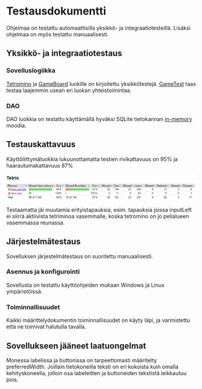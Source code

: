 # Testausdokumentti

Ohjelmaa on testattu automaattisilla yksikkö- ja integraatiotesteillä. Lisäksi ohjelmaa on myös testattu manuaalisesti.

## Yksikkö- ja integraatiotestaus

### Sovelluslogiikka
[Tetromino](https://github.com/FINDarkside/ot-harjoitustyo/blob/master/Tetris/src/test/java/tetris/domain/TetrominoTest.java) 
ja [GameBoard](https://github.com/FINDarkside/ot-harjoitustyo/blob/master/Tetris/src/test/java/tetris/domain/GameBoardTest.java) 
luokille on kirjoitettu yksikkötestejä. [GameTest](https://github.com/FINDarkside/ot-harjoitustyo/blob/master/Tetris/src/test/java/tetris/domain/GameTest.java)
taas testaa laajemmin usean eri luokan yhteistoimintaa.

### DAO

DAO luokkia on testattu käyttämällä hyväksi SQLite tietokannan [in-memory](https://www.sqlite.org/inmemorydb.html) moodia.

## Testauskattavuus

Käyttöliittymäluokkia lukuunottamatta testien rivikattavuus on 95% ja haarautumakattavuus 87%

<img src="kuvat/code-coverage.png">

Testaamatta jäi muutamia erityistapauksia, esim. tapauksia joissa inputLeft ei siirrä aktiivista tetriminoa 
vasemmalle, koska tetromino on jo pelialueen vasemmassa reunassa.

## Järjestelmätestaus

Sovelluksen järjestelmätestaus on suoritettu manuaalisesti.

### Asennus ja konfigurointi

Sovellusta on testattu käyttöohjeiden mukaan Windows ja Linux ympäristöissä.

### Toiminnallisuudet

Kaikki määrittelydokumentin toiminnallisuudet on käyty läpi, ja varmistettu että ne toimivat halutulla tavalla.

## Sovellukseen jääneet laatuongelmat

Monessa labelissa ja buttonissa on tarpeettomasti määritelty preferredWidth. Joillain tietokoneilla teksti on eri kokoista kuin omalla kehityskoneella, jolloin osa labeleitten ja buttoneiden tekstistä leikkautuu pois.
